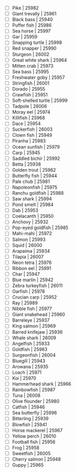 - [ ] Pike | 25982
- [ ] Giant trevally | 25961
- [ ] Black bass | 25940
- [ ] Puffer fish | 25986
- [ ] Sea horse | 25997
- [ ] Gar | 25959
- [ ] Snapping turtle | 25998
- [ ] Red snapper | 25990
- [ ] Sturgeon | 26002
- [ ] Great white shark | 25964
- [ ] Mitten crab | 25973
- [ ] Sea bass | 25995
- [ ] Freshwater goby | 25957
- [ ] Stringfish | 26001
- [ ] Dorado | 25955
- [ ] Crawfish | 25951
- [ ] Soft-shelled turtle | 25999
- [ ] Tadpole | 26006
- [ ] Moray eel | 25974
- [ ] Killifish | 25968
- [ ] Dace | 25954
- [ ] Suckerfish | 26003
- [ ] Clown fish | 25949
- [ ] Piranha | 25983
- [ ] Ocean sunfish | 25979
- [ ] Carp | 25945
- [ ] Saddled bichir | 25992
- [ ] Betta | 25938
- [ ] Golden trout | 25962
- [ ] Butterfly fish | 25944
- [ ] Pale chub | 25981
- [ ] Napoleonfish | 25975
- [ ] Ranchu goldfish | 25988
- [ ] Saw shark | 25994
- [ ] Pond smelt | 25984
- [ ] Dab | 25953
- [ ] Coelacanth | 25950
- [ ] Anchovy | 25932
- [ ] Pop-eyed goldfish | 25985
- [ ] Mahi-mahi | 25972
- [ ] Salmon | 25993
- [ ] Squid | 26000
- [ ] Arapaima | 25934
- [ ] Tilapia | 26007
- [ ] Neon tetra | 25976
- [ ] Ribbon eel | 25991
- [ ] Char | 25947
- [ ] Blue marlin | 25942
- [ ] Zebra turkeyfish | 26011
- [ ] Oarfish | 25978
- [ ] Crucian carp | 25952
- [ ] Ray | 25989
- [ ] Nibble fish | 25977
- [ ] Giant snakehead | 25960
- [ ] Barreleye | 25937
- [ ] King salmon | 25969
- [ ] Barred knifejaw | 25936
- [ ] Whale shark | 26009
- [ ] Angelfish | 25933
- [ ] Goldfish | 25963
- [ ] Surgeonfish | 26004
- [ ] Bluegill | 25943
- [ ] Arowana | 25935
- [ ] Loach | 25971
- [ ] Koi | 25970
- [ ] Hammerhead shark | 25966
- [ ] Rainbowfish | 25987
- [ ] Tuna | 26008
- [ ] Olive flounder | 25980
- [ ] Catfish | 25946
- [ ] Sea butterfly | 25996
- [ ] Bitterling | 25939
- [ ] Blowfish | 25941
- [ ] Horse mackerel | 25967
- [ ] Yellow perch | 26010
- [ ] Football fish | 25956
- [ ] Frog | 25958
- [ ] Sweetfish | 26005
- [ ] Cherry salmon | 25948
- [ ] Guppy | 25965

